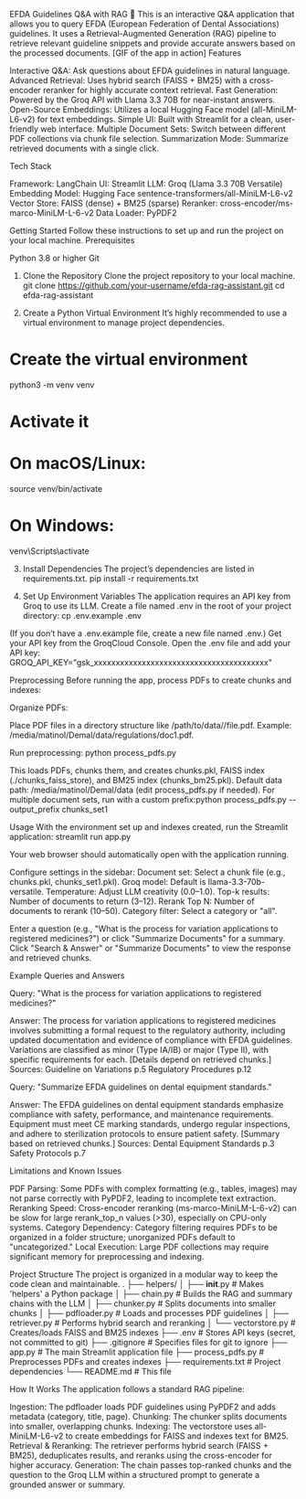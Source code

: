 EFDA Guidelines Q&A with RAG 💬
This is an interactive Q&A application that allows you to query EFDA (European Federation of Dental Associations) guidelines. It uses a Retrieval-Augmented Generation (RAG) pipeline to retrieve relevant guideline snippets and provide accurate answers based on the processed documents.
[GIF of the app in action]
Features

Interactive Q&A: Ask questions about EFDA guidelines in natural language.
Advanced Retrieval: Uses hybrid search (FAISS + BM25) with a cross-encoder reranker for highly accurate context retrieval.
Fast Generation: Powered by the Groq API with Llama 3.3 70B for near-instant answers.
Open-Source Embeddings: Utilizes a local Hugging Face model (all-MiniLM-L6-v2) for text embeddings.
Simple UI: Built with Streamlit for a clean, user-friendly web interface.
Multiple Document Sets: Switch between different PDF collections via chunk file selection.
Summarization Mode: Summarize retrieved documents with a single click.

Tech Stack

Framework: LangChain
UI: Streamlit
LLM: Groq (Llama 3.3 70B Versatile)
Embedding Model: Hugging Face sentence-transformers/all-MiniLM-L6-v2
Vector Store: FAISS (dense) + BM25 (sparse)
Reranker: cross-encoder/ms-marco-MiniLM-L-6-v2
Data Loader: PyPDF2

Getting Started
Follow these instructions to set up and run the project on your local machine.
Prerequisites

Python 3.8 or higher
Git

1. Clone the Repository
Clone the project repository to your local machine.
git clone https://github.com/your-username/efda-rag-assistant.git
cd efda-rag-assistant

2. Create a Python Virtual Environment
It’s highly recommended to use a virtual environment to manage project dependencies.
# Create the virtual environment
python3 -m venv venv

# Activate it
# On macOS/Linux:
source venv/bin/activate

# On Windows:
venv\Scripts\activate

3. Install Dependencies
The project’s dependencies are listed in requirements.txt.
pip install -r requirements.txt

4. Set Up Environment Variables
The application requires an API key from Groq to use its LLM.
Create a file named .env in the root of your project directory:
cp .env.example .env

(If you don’t have a .env.example file, create a new file named .env.)
Get your API key from the GroqCloud Console.
Open the .env file and add your API key:
GROQ_API_KEY="gsk_xxxxxxxxxxxxxxxxxxxxxxxxxxxxxxxxxxxxxxxx"

Preprocessing
Before running the app, process PDFs to create chunks and indexes:

Organize PDFs:

Place PDF files in a directory structure like /path/to/data/<category>/file.pdf.
Example: /media/matinol/Demal/data/regulations/doc1.pdf.


Run preprocessing:
python process_pdfs.py


This loads PDFs, chunks them, and creates chunks.pkl, FAISS index (./chunks_faiss_store), and BM25 index (chunks_bm25.pkl).
Default data path: /media/matinol/Demal/data (edit process_pdfs.py if needed).
For multiple document sets, run with a custom prefix:python process_pdfs.py --output_prefix chunks_set1





Usage
With the environment set up and indexes created, run the Streamlit application:
streamlit run app.py

Your web browser should automatically open with the application running.

Configure settings in the sidebar:
Document set: Select a chunk file (e.g., chunks.pkl, chunks_set1.pkl).
Groq model: Default is llama-3.3-70b-versatile.
Temperature: Adjust LLM creativity (0.0–1.0).
Top-k results: Number of documents to return (3–12).
Rerank Top N: Number of documents to rerank (10–50).
Category filter: Select a category or "all".


Enter a question (e.g., "What is the process for variation applications to registered medicines?") or click "Summarize Documents" for a summary.
Click "Search & Answer" or "Summarize Documents" to view the response and retrieved chunks.

Example Queries and Answers

Query: "What is the process for variation applications to registered medicines?"

Answer: The process for variation applications to registered medicines involves submitting a formal request to the regulatory authority, including updated documentation and evidence of compliance with EFDA guidelines. Variations are classified as minor (Type IA/IB) or major (Type II), with specific requirements for each. [Details depend on retrieved chunks.]
Sources: 
Guideline on Variations p.5
Regulatory Procedures p.12




Query: "Summarize EFDA guidelines on dental equipment standards."

Answer: The EFDA guidelines on dental equipment standards emphasize compliance with safety, performance, and maintenance requirements. Equipment must meet CE marking standards, undergo regular inspections, and adhere to sterilization protocols to ensure patient safety. [Summary based on retrieved chunks.]
Sources: 
Dental Equipment Standards p.3
Safety Protocols p.7





Limitations and Known Issues

PDF Parsing: Some PDFs with complex formatting (e.g., tables, images) may not parse correctly with PyPDF2, leading to incomplete text extraction.
Reranking Speed: Cross-encoder reranking (ms-marco-MiniLM-L-6-v2) can be slow for large rerank_top_n values (>30), especially on CPU-only systems.
Category Dependency: Category filtering requires PDFs to be organized in a folder structure; unorganized PDFs default to "uncategorized."
Local Execution: Large PDF collections may require significant memory for preprocessing and indexing.

Project Structure
The project is organized in a modular way to keep the code clean and maintainable.
.
├── helpers/
│   ├── __init__.py       # Makes 'helpers' a Python package
│   ├── chain.py          # Builds the RAG and summary chains with the LLM
│   ├── chunker.py        # Splits documents into smaller chunks
│   ├── pdfloader.py      # Loads and processes PDF guidelines
│   ├── retriever.py      # Performs hybrid search and reranking
│   └── vectorstore.py    # Creates/loads FAISS and BM25 indexes
├── .env                  # Stores API keys (secret, not committed to git)
├── .gitignore            # Specifies files for git to ignore
├── app.py                # The main Streamlit application file
├── process_pdfs.py       # Preprocesses PDFs and creates indexes
├── requirements.txt      # Project dependencies
└── README.md             # This file

How It Works
The application follows a standard RAG pipeline:

Ingestion: The pdfloader loads PDF guidelines using PyPDF2 and adds metadata (category, title, page).
Chunking: The chunker splits documents into smaller, overlapping chunks.
Indexing: The vectorstore uses all-MiniLM-L6-v2 to create embeddings for FAISS and indexes text for BM25.
Retrieval & Reranking: The retriever performs hybrid search (FAISS + BM25), deduplicates results, and reranks using the cross-encoder for higher accuracy.
Generation: The chain passes top-ranked chunks and the question to the Groq LLM within a structured prompt to generate a grounded answer or summary.
